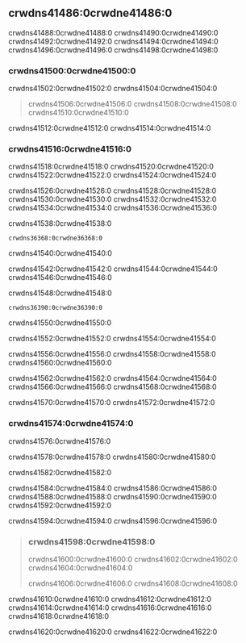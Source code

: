 ## crwdns41486:0crwdne41486:0

crwdns41488:0crwdne41488:0 crwdns41490:0crwdne41490:0 crwdns41492:0crwdne41492:0 crwdns41494:0crwdne41494:0 crwdns41496:0crwdne41496:0 crwdns41498:0crwdne41498:0

### crwdns41500:0crwdne41500:0

crwdns41502:0crwdne41502:0 crwdns41504:0crwdne41504:0

> crwdns41506:0crwdne41506:0 crwdns41508:0crwdne41508:0 crwdns41510:0crwdne41510:0

crwdns41512:0crwdne41512:0 crwdns41514:0crwdne41514:0

### crwdns41516:0crwdne41516:0

crwdns41518:0crwdne41518:0 crwdns41520:0crwdne41520:0 crwdns41522:0crwdne41522:0 crwdns41524:0crwdne41524:0

crwdns41526:0crwdne41526:0 crwdns41528:0crwdne41528:0 crwdns41530:0crwdne41530:0 crwdns41532:0crwdne41532:0 crwdns41534:0crwdne41534:0 crwdns41536:0crwdne41536:0

<span class="filename">crwdns41538:0crwdne41538:0</span>

```rust,noplayground
crwdns36368:0crwdne36368:0
```


<span class="caption">crwdns41540:0crwdne41540:0</span>

crwdns41542:0crwdne41542:0 crwdns41544:0crwdne41544:0 crwdns41546:0crwdne41546:0

<span class="filename">crwdns41548:0crwdne41548:0</span>

```rust,noplayground
crwdns36390:0crwdne36390:0
```


<span class="caption">crwdns41550:0crwdne41550:0</span>

crwdns41552:0crwdne41552:0 crwdns41554:0crwdne41554:0

crwdns41556:0crwdne41556:0 crwdns41558:0crwdne41558:0 crwdns41560:0crwdne41560:0

crwdns41562:0crwdne41562:0 crwdns41564:0crwdne41564:0 crwdns41566:0crwdne41566:0 crwdns41568:0crwdne41568:0

crwdns41570:0crwdne41570:0 crwdns41572:0crwdne41572:0

### crwdns41574:0crwdne41574:0

crwdns41576:0crwdne41576:0

crwdns41578:0crwdne41578:0 crwdns41580:0crwdne41580:0

crwdns41582:0crwdne41582:0

crwdns41584:0crwdne41584:0 crwdns41586:0crwdne41586:0 crwdns41588:0crwdne41588:0 crwdns41590:0crwdne41590:0 crwdns41592:0crwdne41592:0

crwdns41594:0crwdne41594:0 crwdns41596:0crwdne41596:0

> ### crwdns41598:0crwdne41598:0
> 
> crwdns41600:0crwdne41600:0 crwdns41602:0crwdne41602:0 crwdns41604:0crwdne41604:0
> 
> crwdns41606:0crwdne41606:0 crwdns41608:0crwdne41608:0

crwdns41610:0crwdne41610:0 crwdns41612:0crwdne41612:0 crwdns41614:0crwdne41614:0 crwdns41616:0crwdne41616:0 crwdns41618:0crwdne41618:0

crwdns41620:0crwdne41620:0 crwdns41622:0crwdne41622:0